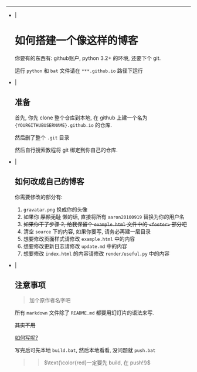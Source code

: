 ---
- |
    # 如何搭建一个像这样的博客

    你要有的东西有: github账户, python 3.2+ 的环境, 还要下个 git.

    运行 `python` 和 `bat` 文件请在 `***.github.io` 路径下运行
- |
    ## 准备

    首先, 你先 clone 整个仓库到本地, 在 github 上建一个名为 `{YOURGITHUBUSERNAME}.github.io` 的仓库.

    然后删了整个 `.git` 目录

    然后自行搜索教程将 git 绑定到你自己的仓库.

- |
    ## 如何改成自己的博客

    你需要修改的部分有:

    1. `gravatar.png` 换成你的头像
    2. 如果你 ~~厚颜无耻~~ 懒的话, 直接将所有 `aaron20100919` 替换为你的用户名
    3. ~~如果你干了步骤 2, 给我保留个 `example.html` 文件中的 `<footer>` 部分吧~~
    4. 清空 `source` 下的内容, 如果你要写, 请务必再建一层目录
    5. 想要修改页面样式请修改 `example.html` 中的内容
    6. 想要修改更新日志请修改 `update.md` 中的内容
    7. 想要修改 `index.html` 的内容请修改 `render/useful.py` 中的内容

- |
    ## 注意事项

    > 加个原作者名字吧

    所有 `markdown` 文件除了 `README.md` 都要用幻灯片的语法来写.

    ~~其实不用~~

    [如何写呢?](/display/other/slide.html)

    写完后可先本地 `build.bat`, 然后本地看看, 没问题就 `push.bat`

    >> $\text{\color{red}一定要先 build, 在 push!!}$
